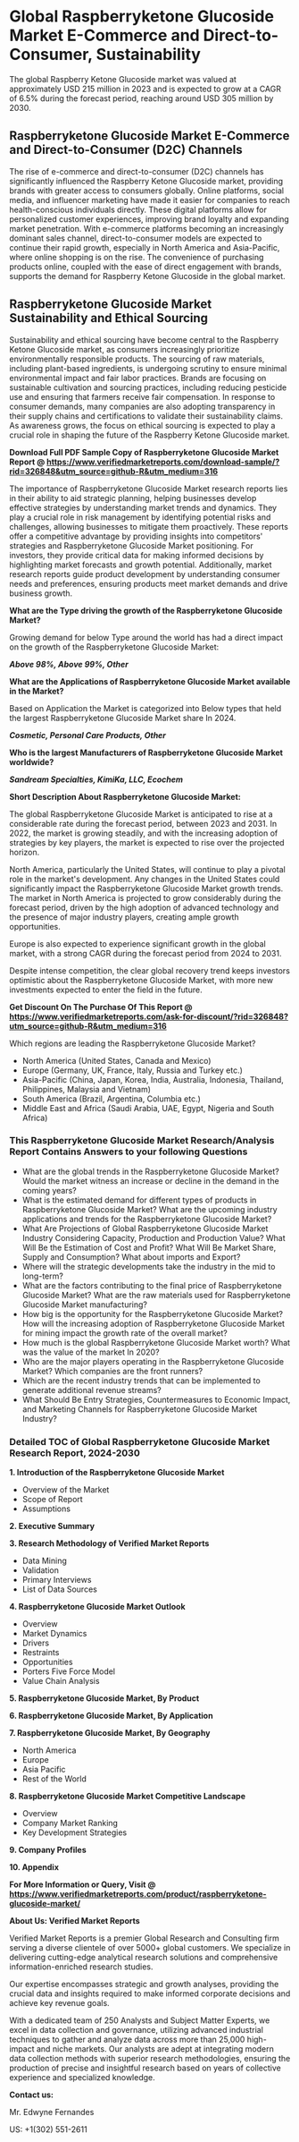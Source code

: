 <h1>Global Raspberryketone Glucoside Market E-Commerce and Direct-to-Consumer, Sustainability</h1><p class=""><p>The global Raspberry Ketone Glucoside market was valued at approximately USD 215 million in 2023 and is expected to grow at a CAGR of 6.5% during the forecast period, reaching around USD 305 million by 2030.</p><h2>Raspberryketone Glucoside Market E-Commerce and Direct-to-Consumer (D2C) Channels</h2><p>The rise of e-commerce and direct-to-consumer (D2C) channels has significantly influenced the Raspberry Ketone Glucoside market, providing brands with greater access to consumers globally. Online platforms, social media, and influencer marketing have made it easier for companies to reach health-conscious individuals directly. These digital platforms allow for personalized customer experiences, improving brand loyalty and expanding market penetration. With e-commerce platforms becoming an increasingly dominant sales channel, direct-to-consumer models are expected to continue their rapid growth, especially in North America and Asia-Pacific, where online shopping is on the rise. The convenience of purchasing products online, coupled with the ease of direct engagement with brands, supports the demand for Raspberry Ketone Glucoside in the global market.</p><h2>Raspberryketone Glucoside Market Sustainability and Ethical Sourcing</h2><p>Sustainability and ethical sourcing have become central to the Raspberry Ketone Glucoside market, as consumers increasingly prioritize environmentally responsible products. The sourcing of raw materials, including plant-based ingredients, is undergoing scrutiny to ensure minimal environmental impact and fair labor practices. Brands are focusing on sustainable cultivation and sourcing practices, including reducing pesticide use and ensuring that farmers receive fair compensation. In response to consumer demands, many companies are also adopting transparency in their supply chains and certifications to validate their sustainability claims. As awareness grows, the focus on ethical sourcing is expected to play a crucial role in shaping the future of the Raspberry Ketone Glucoside market.</p></p><p class=""><strong>Download Full PDF Sample Copy of Raspberryketone Glucoside Market Report @ <a href="https://www.verifiedmarketreports.com/download-sample/?rid=326848&utm_source=github-R&utm_medium=316" target="_blank">https://www.verifiedmarketreports.com/download-sample/?rid=326848&utm_source=github-R&utm_medium=316</a></strong></p><p>The importance of&nbsp;Raspberryketone Glucoside Market research reports lies in their ability to aid strategic planning, helping businesses develop effective strategies by understanding market trends and dynamics. They play a crucial role in risk management by identifying potential risks and challenges, allowing businesses to mitigate them proactively. These reports offer a competitive advantage by providing insights into competitors' strategies and Raspberryketone Glucoside Market positioning. For investors, they provide critical data for making informed decisions by highlighting market forecasts and growth potential. Additionally, market research reports guide product development by understanding consumer needs and preferences, ensuring products meet market demands and drive business growth.</p><p><strong>What are the&nbsp;Type driving the growth of the Raspberryketone Glucoside Market?</strong></p><p id="" class="">Growing demand for below Type around the world has had a direct impact on the growth of the Raspberryketone Glucoside Market:</p><p class=""><em><strong>Above 98%, Above 99%, Other</strong></em></p><p class=""><strong>What are the&nbsp;Applications&nbsp;of Raspberryketone Glucoside Market available in the Market?</strong></p><p id="" class="">Based on Application the Market is categorized into Below types that held the largest Raspberryketone Glucoside Market share In 2024.</p><p class=""><em><strong>Cosmetic, Personal Care Products, Other</strong></em></p><p class=""><strong>Who is the largest Manufacturers of Raspberryketone Glucoside Market worldwide?</strong></p><p><em><strong>Sandream Specialties, KimiKa, LLC, Ecochem</strong></em></p><p id="" class=""><strong>Short Description About Raspberryketone Glucoside Market:</strong></p><p>The global Raspberryketone Glucoside Market is anticipated to rise at a considerable rate during the forecast period, between 2023 and 2031. In 2022, the market is growing steadily, and with the increasing adoption of strategies by key players, the market is expected to rise over the projected horizon.</p><p>North America, particularly the United States, will continue to play a pivotal role in the market's development. Any changes in the United States could significantly impact the Raspberryketone Glucoside Market growth trends. The market in North America is projected to grow considerably during the forecast period, driven by the high adoption of advanced technology and the presence of major industry players, creating ample growth opportunities.</p><p>Europe is also expected to experience significant growth in the global market, with a strong CAGR during the forecast period from 2024 to 2031.</p><p>Despite intense competition, the clear global recovery trend keeps investors optimistic about the Raspberryketone Glucoside Market, with more new investments expected to enter the field in the future.</p><p id="" class=""><strong>Get Discount On The Purchase Of This Report @ <a href="https://www.verifiedmarketreports.com/ask-for-discount/?rid=326848?utm_source=github-R&utm_medium=316" target="_blank">https://www.verifiedmarketreports.com/ask-for-discount/?rid=326848?utm_source=github-R&utm_medium=316</a></strong></p><p class="">Which regions are leading the Raspberryketone Glucoside Market?</p><ul><li>North America (United States, Canada and Mexico)</li><li>Europe (Germany, UK, France, Italy, Russia and Turkey etc.)</li><li>Asia-Pacific (China, Japan, Korea, India, Australia, Indonesia, Thailand, Philippines, Malaysia and Vietnam)</li><li>South America (Brazil, Argentina, Columbia etc.)</li><li>Middle East and Africa (Saudi Arabia, UAE, Egypt, Nigeria and South Africa)</li></ul><h3 id="" class="">This Raspberryketone Glucoside Market Research/Analysis Report Contains Answers to your following Questions</h3><ul><li>What are the global trends in the Raspberryketone Glucoside Market? Would the market witness an increase or decline in the demand in the coming years?</li><li>What is the estimated demand for different types of products in Raspberryketone Glucoside Market? What are the upcoming industry applications and trends for the Raspberryketone Glucoside Market?</li><li>What Are Projections of Global Raspberryketone Glucoside Market Industry Considering Capacity, Production and Production Value? What Will Be the Estimation of Cost and Profit? What Will Be Market Share, Supply and Consumption? What about imports and Export?</li><li>Where will the strategic developments take the industry in the mid to long-term?</li><li>What are the factors contributing to the final price of Raspberryketone Glucoside Market? What are the raw materials used for Raspberryketone Glucoside Market manufacturing?</li><li>How big is the opportunity for the Raspberryketone Glucoside Market? How will the increasing adoption of Raspberryketone Glucoside Market for mining impact the growth rate of the overall market?</li><li>How much is the global Raspberryketone Glucoside Market worth? What was the value of the market In 2020?</li><li>Who are the major players operating in the Raspberryketone Glucoside Market? Which companies are the front runners?</li><li>Which are the recent industry trends that can be implemented to generate additional revenue streams?</li><li>What Should Be Entry Strategies, Countermeasures to Economic Impact, and Marketing Channels for Raspberryketone Glucoside Market Industry?</li></ul><h3 id="" class="">Detailed TOC of Global Raspberryketone Glucoside Market Research Report, 2024-2030</h3><p id="" class=""><strong>1. Introduction of the Raspberryketone Glucoside Market</strong></p><ul><li>Overview of the Market</li><li>Scope of Report</li><li>Assumptions</li></ul><p id="" class=""><strong>2. Executive Summary</strong></p><p id="" class=""><strong>3. Research Methodology of Verified Market Reports</strong></p><ul><li>Data Mining</li><li>Validation</li><li>Primary Interviews</li><li>List of Data Sources</li></ul><p id="" class=""><strong>4. Raspberryketone Glucoside Market Outlook</strong></p><ul><li>Overview</li><li>Market Dynamics</li><li>Drivers</li><li>Restraints</li><li>Opportunities</li><li>Porters Five Force Model</li><li>Value Chain Analysis</li></ul><p id="" class=""><strong>5. Raspberryketone Glucoside Market, By Product</strong></p><p id="" class=""><strong>6. Raspberryketone Glucoside Market, By Application</strong></p><p id="" class=""><strong>7. Raspberryketone Glucoside Market, By Geography</strong></p><ul><li>North America</li><li>Europe</li><li>Asia Pacific</li><li>Rest of the World</li></ul><p id="" class=""><strong>8. Raspberryketone Glucoside Market Competitive Landscape</strong></p><ul><li>Overview</li><li>Company Market Ranking</li><li>Key Development Strategies</li></ul><p id="" class=""><strong>9. Company Profiles</strong></p><p id="" class=""><strong>10. Appendix</strong></p><p id="" class=""><strong>For More Information or Query, Visit @ <a href="https://www.verifiedmarketreports.com/product/raspberryketone-glucoside-market/" target="_blank">https://www.verifiedmarketreports.com/product/raspberryketone-glucoside-market/</a></strong></p><p id="" class=""><strong>About Us: Verified Market Reports</strong></p><p id="" class="">Verified Market Reports is a premier Global Research and Consulting firm serving a diverse clientele of over 5000+ global customers. We specialize in delivering cutting-edge analytical research solutions and comprehensive information-enriched research studies.</p><p id="" class="">Our expertise encompasses strategic and growth analyses, providing the crucial data and insights required to make informed corporate decisions and achieve key revenue goals.</p><p id="" class="">With a dedicated team of 250 Analysts and Subject Matter Experts, we excel in data collection and governance, utilizing advanced industrial techniques to gather and analyze data across more than 25,000 high-impact and niche markets. Our analysts are adept at integrating modern data collection methods with superior research methodologies, ensuring the production of precise and insightful research based on years of collective experience and specialized knowledge.</p><p id="" class=""><strong>Contact us:</strong></p><p id="" class="">Mr. Edwyne Fernandes</p><p id="" class="">US: +1(302) 551-2611</p>